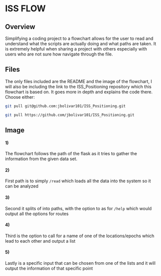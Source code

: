 # ISS FLOW
## Overview
Simplifying a coding project to a flowchart allows for the user to read and understand what the scripts are actually doing and what paths are taken. It is extremely helpful when sharing a project with others especially with users who are not sure how navigate through the file.
## Files
The only files included are the README and the image of the flowchart, I will also be including the link to the ISS_Positioning repository which this flowchart is based on. It goes more in depth and explains the code there. Choose either:
```BASH
git pull git@github.com:jbolivar101/ISS_Positioning.git

git pull https://github.com/jbolivar101/ISS_Positioning.git
```
## Image
#### 1)
The flowchart follows the path of the flask as it tries to gather the information from the given data set.
#### 2)
First path is to simply `/read` which loads all the data into the system so it can be analyzed
#### 3)
Second it splits of into paths, with the option to as for `/help` which would output all the options for routes
#### 4)
Third is the option to call for a name of one of the locations/epochs which lead to each other and output a list
#### 5) 
Lastly is a specific input that can be chosen from one of the lists and it will output the information of that specific point

